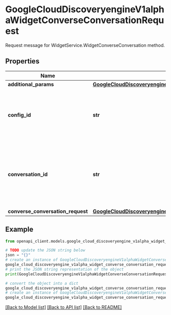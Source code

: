 # GoogleCloudDiscoveryengineV1alphaWidgetConverseConversationRequest

Request message for WidgetService.WidgetConverseConversation method.

## Properties

Name | Type | Description | Notes
------------ | ------------- | ------------- | -------------
**additional_params** | [**GoogleCloudDiscoveryengineV1alphaAdditionalParams**](GoogleCloudDiscoveryengineV1alphaAdditionalParams.md) |  | [optional] 
**config_id** | **str** | Required. The UUID of the WidgetConfig. This field is used to identify the widget configuration, set of models used to make the user event collection. | [optional] 
**conversation_id** | **str** | The id of the Conversation to get. Use \&quot;-\&quot; to activate auto session mode, which automatically creates a new conversation inside a ConverseConversation session. | [optional] 
**converse_conversation_request** | [**GoogleCloudDiscoveryengineV1alphaConverseConversationRequest**](GoogleCloudDiscoveryengineV1alphaConverseConversationRequest.md) |  | [optional] 

## Example

```python
from openapi_client.models.google_cloud_discoveryengine_v1alpha_widget_converse_conversation_request import GoogleCloudDiscoveryengineV1alphaWidgetConverseConversationRequest

# TODO update the JSON string below
json = "{}"
# create an instance of GoogleCloudDiscoveryengineV1alphaWidgetConverseConversationRequest from a JSON string
google_cloud_discoveryengine_v1alpha_widget_converse_conversation_request_instance = GoogleCloudDiscoveryengineV1alphaWidgetConverseConversationRequest.from_json(json)
# print the JSON string representation of the object
print(GoogleCloudDiscoveryengineV1alphaWidgetConverseConversationRequest.to_json())

# convert the object into a dict
google_cloud_discoveryengine_v1alpha_widget_converse_conversation_request_dict = google_cloud_discoveryengine_v1alpha_widget_converse_conversation_request_instance.to_dict()
# create an instance of GoogleCloudDiscoveryengineV1alphaWidgetConverseConversationRequest from a dict
google_cloud_discoveryengine_v1alpha_widget_converse_conversation_request_from_dict = GoogleCloudDiscoveryengineV1alphaWidgetConverseConversationRequest.from_dict(google_cloud_discoveryengine_v1alpha_widget_converse_conversation_request_dict)
```
[[Back to Model list]](../README.md#documentation-for-models) [[Back to API list]](../README.md#documentation-for-api-endpoints) [[Back to README]](../README.md)


